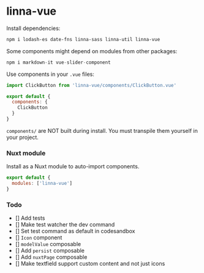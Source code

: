 # linna-vue

Install dependencies:

```sh
npm i lodash-es date-fns linna-sass linna-util linna-vue
```

Some components might depend on modules from other packages:

```js
npm i markdown-it vue-slider-component
```

Use components in your `.vue` files:

```js
import ClickButton from 'linna-vue/components/ClickButton.vue'

export default {
  components: {
    ClickButton
  }
}
```

`components/` are NOT built during install. You must transpile them yourself in your project.


### Nuxt module

Install as a Nuxt module to auto-import components.

```js
export default {
  modules: ['linna-vue']
}
```

### Todo

- [] Add tests
- [] Make test watcher the dev command
- [] Set test command as default in codesandbox
- [] `Icon` component
- [] `modelValue` composable
- [] Add `persist` composable
- [] Add `nuxtPage` composable
- [] Make textfield support custom content and not just icons
